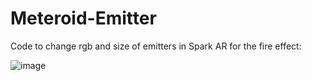 # Meteroid-Emitter
Code to change rgb and size of emitters in Spark AR for the fire effect: 

![image](https://user-images.githubusercontent.com/50753891/106316604-c7421c80-624b-11eb-8c3e-37e218e10ba7.png)

